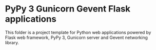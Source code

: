 # PyPy 3 Gunicorn Gevent Flask applications

This folder is a project template for Python web applications powered by Flask web framework, PyPy 3, Gunicorn server and Gevent networking library.
